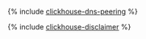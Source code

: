 {% include [clickhouse-dns-peering](../../_tutorials/infrastructure/mdb-dns-peering/clickhouse-dns-peering.md) %}

{% include [clickhouse-disclaimer](../../_includes/clickhouse-disclaimer.md) %}
